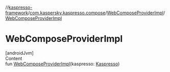 //[kaspresso-framework](../../index.md)/[com.kaspersky.kaspresso.compose](../index.md)/[WebComposeProviderImpl](index.md)/[WebComposeProviderImpl](-web-compose-provider-impl.md)



# WebComposeProviderImpl  
[androidJvm]  
Content  
fun [WebComposeProviderImpl](-web-compose-provider-impl.md)(kaspresso: [Kaspresso](../../com.kaspersky.kaspresso.kaspresso/-kaspresso/index.md))  



